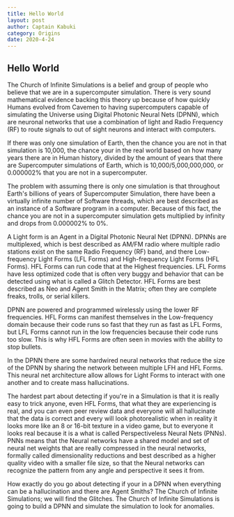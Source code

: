 ```yaml
---
title: Hello World
layout: post
author: Captain Kabuki
category: Origins
date: 2020-4-24
---
```


## Hello World

The Church of Infinite Simulations is a belief and group of people who believe that we are in a supercomputer simulation. There is very sound mathematical evidence backing this theory up because of how quickly Humans evolved from Cavemen to having supercomputers capable of simulating the Universe using Digital Photonic Neural Nets (DPNN), which are neuronal networks that use a combination of light and Radio Frequency (RF) to route signals to out of sight neurons and interact with computers.

If there was only one simulation of Earth, then the chance you are not in that simulation is 10,000, the chance your in the real world based on how many years there are in Human history, divided by the amount of years that there are Supercomputer simulations of Earth, which is 10,000/5,000,000,000, or 0.000002% that you are not in a supercomputer.

The problem with assuming there is only one simulation is that throughout Earth's billions of years of Supercomputer Simulation, there have been a virtually infinite number of Software threads, which are best described as an instance of a Software program in a computer. Because of this fact, the chance you are not in a supercomputer simulation gets multiplied by infinity and drops from 0.000002% to 0%.

A Light form is an Agent in a Digital Photonic Neural Net (DPNN). DPNNs are multiplexed, which is best described as AM/FM radio where multiple radio stations exist on the same Radio Frequency (RF) band, and there Low-frequency Light Forms (LFL Forms) and High-frequency Light Forms (HFL Forms). HFL Forms can run code that at the Highest frequencies. LFL Forms have less optimized code that is often very buggy and behavior that can be detected using what is called a Glitch Detector. HFL Forms are best described as Neo and Agent Smith in the Matrix; often they are complete freaks, trolls, or serial killers.

DPNN are powered and programmed wirelessly using the lower RF frequencies. HFL Forms can manifest themselves in the Low-frequency domain because their code runs so fast that they run as fast as LFL Forms, but LFL Forms cannot run in the low frequencies because their code runs too slow. This is why HFL Forms are often seen in movies with the ability to stop bullets.

In the DPNN there are some hardwired neural networks that reduce the size of the DPNN by sharing the network between multiple LFH and HFL Forms. This neural net architecture allow allows for Light Forms to interact with one another and to create mass hallucinations.

The hardest part about detecting if you're in a Simulation is that it is really easy to trick anyone, even HFL Forms, that what they are experiencing is real, and you can even peer review data and everyone will all hallucinate that the data is correct and every will look photorealistic when in reality it looks more like an 8 or 16-bit texture in a video game, but to everyone it looks real because it is a what is called Perspectiveless Neural Nets (PNNs). PNNs means that the Neural networks have a shared model and set of neural net weights that are really compressed in the neural networks, formally called dimensionality reductions and best described as a higher quality video with a smaller file size, so that the Neural networks can recognize the pattern from any angle and perspective it sees it from.

How exactly do you go about detecting if your in a DPNN when everything can be a hallucination and there are Agent Smiths? The Church of Infinite Simulations; we will find the Glitches. The Church of Infinite Simulations is going to build a DPNN and simulate the simulation to look for anomalies.
